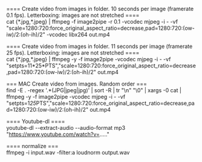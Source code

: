 ==== Create video from images in folder. 10 seconds per image (framerate 0.1 fps). Letterboxing: images are not stretched ====<br>
cat {\*.jpg,\*.jpeg} | ffmpeg -f image2pipe -r 0.1 -vcodec mjpeg -i - -vf "scale=1280:720:force_original_aspect_ratio=decrease,pad=1280:720:(ow-iw)/2:(oh-ih)/2" -vcodec libx264 out.mp4

==== Create video from images in folder. 11 seconds per image (framerate 25 fps). Letterboxing: images are not stretched ====
<br>
cat {\*.jpg,\*.jpeg} | ffmpeg -y -f image2pipe -vcodec mjpeg -i - -vf "setpts=11\*25*PTS","scale=1280:720:force_original_aspect_ratio=decrease,pad=1280:720:(ow-iw)/2:(oh-ih)/2" out.mp4

=== MAC Create video from images. Random order ===<br>
find -E . -regex '.\*(JPG|jpeg|jpg)' | sort -R | tr "\n" "\0" | xargs -0 cat | ffmpeg -y -f image2pipe -vcodec mjpeg -i - -vf "setpts=1*25*PTS","scale=1280:720:force_original_aspect_ratio=decrease,pad=1280:720:(ow-iw)/2:(oh-ih)/2" out.mp4

==== Youtube-dl ====<br>
youtube-dl --extract-audio --audio-format mp3 "https://www.youtube.com/watch?v=....."


==== normalize ===<br>
ffmpeg -i input.wav -filter:a loudnorm output.wav
